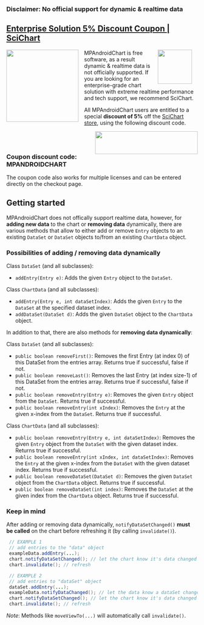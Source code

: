 ### Disclaimer: No official support for dynamic & realtime data

[Enterprise Solution 5% Discount Coupon | SciChart](http://store.scichart.com?productTab=Android&CouponCode=MPANDROIDCHART)
-----

<img align="left" width="190" height="190" style="margin:0px 15px 0px 0px" src="https://raw.github.com/PhilJay/MPChart/master/design/other/left.png">
<img align="right" width="90" height="90" style="margin:0px 15px 0px 0px" src="https://raw.github.com/PhilJay/MPChart/master/design/other/right.png">
MPAndroidChart is free software, as a result dynamic & realtime data is not officially supported. If you are looking for an enterprise-grade chart solution with extreme realtime performance and tech support, we recommend SciChart.


All MPAndroidChart users are entitled to a special **discount of 5%** off the [SciChart store](http://store.scichart.com?productTab=Android&CouponCode=MPANDROIDCHART), using the following discount code.

<img align="right" width="270" height="60" style="margin:0px 0px 0px 0px" src="https://raw.github.com/PhilJay/MPChart/master/design/other/bottom.png">

<br/>
<br/>


### Coupon discount code: MPANDROIDCHART

The coupon code also works for multiple licenses and can be entered directly on the checkout page.

## Getting started

MPAndroidChart does not offically support realtime data, however, for **adding new data** to the chart or **removing data** dynamically, there are various methods that allow to either add or remove `Entry` objects to an existing `DataSet` or `DataSet` objects to/from an existing `ChartData` object. 

### Possibilities of adding / removing data dynamically

Class `DataSet` (and all subclasses):
 - `addEntry(Entry e)`: Adds the given `Entry` object to the `DataSet`.

Class `ChartData` (and all subclasses):
 - `addEntry(Entry e, int dataSetIndex)`: Adds the given `Entry` to the `DataSet` at the specified dataset index.
 - `addDataSet(DataSet d)`: Adds the given `DataSet` object to the `ChartData` object.

In addition to that, there are also methods for **removing data dynamically**:

Class `DataSet` (and all subclasses):
 - `public boolean removeFirst()`: Removes the first Entry (at index 0) of this DataSet from the entries array. Returns true if successful, false if not.
 - `public boolean removeLast()`: Removes the last Entry (at index size-1) of this DataSet from the entries array. Returns true if successful, false if not.
 - `public boolean removeEntry(Entry e)`: Removes the given `Entry` object from the `DataSet`. Returns true if successful.
 - `public boolean removeEntry(int xIndex)`: Removes the `Entry` at the given x-index from the `DataSet`. Returns true if successful.

Class `ChartData` (and all subclasses):
 - `public boolean removeEntry(Entry e, int dataSetIndex)`: Removes the given `Entry` object from the `DataSet` with the given dataset index. Returns true if successful.
 - `public boolean removeEntry(int xIndex, int dataSetIndex)`: Removes the `Entry` at the given x-index from the `DataSet` with the given dataset index. Returns true if successful.
 - `public boolean removeDataSet(DataSet d)`: Removes the given `DataSet` object from the `ChartData` object. Returns true if successful.
 - `public boolean removeDataSet(int index)`: Removes the `DataSet` at the given index from the `ChartData` object. Returns true if successful.

### Keep in mind

After adding or removing data dynamically, `notifyDataSetChanged()` **must be called** on the chart before refreshing it (by calling `invalidate()`).

````java
 // EXAMPLE 1
 // add entries to the "data" object
 exampleData.addEntry(...);
 chart.notifyDataSetChanged(); // let the chart know it's data changed
 chart.invalidate(); // refresh

 // EXAMPLE 2
 // add entries to "dataSet" object
 dataSet.addEntry(...);
 exampleData.notifyDataChanged(); // let the data know a dataSet changed
 chart.notifyDataSetChanged(); // let the chart know it's data changed
 chart.invalidate(); // refresh
````

_Note_: Methods like `moveViewTo(...)` will automatically call `invalidate()`.